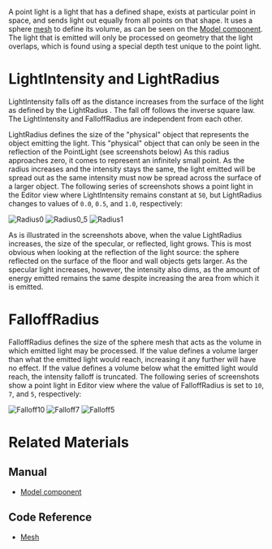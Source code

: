 A point light is a light that has a defined shape, exists at particular point in space, and sends light out equally from all points on that shape. It uses a sphere [mesh](https://github.com/ZilchEngine/ZilchDocs/blob/master/code_reference/class_reference/mesh.markdown) to define its volume, as can be seen on the [Model component](https://github.com/ZilchEngine/ZilchDocs/blob/master/zero_editor_documentation/zeromanual/graphics/models/model_component.markdown). The light that is emitted will only be processed on geometry that the light overlaps, which is found using a special depth test unique to the point light.

 # LightIntensity and LightRadius

LightIntensity  falls off as the distance increases from the surface of the light as defined by the LightRadius . The fall off follows the inverse square law. The LightIntensity  and FalloffRadius  are independent from each other. 

LightRadius  defines the size of the "physical" object that represents the object emitting the light. This "physical" object that can only be seen in the reflection of the PointLight (see screenshots below) As this radius approaches zero, it comes to represent an infinitely small point. As the radius increases and the intensity stays the same, the light emitted will be spread out as the same intensity must now be spread across the surface of a larger object. The following series of screenshots shows a point light in the Editor view where LightIntensity  remains constant at `50`, but LightRadius  changes to values of  `0.0`, `0.5`, and `1.0`, respectively:



![Radius0](https://raw.githubusercontent.com/ZilchEngine/ZilchFiles/master/doc_files/46605.png) ![Radius0_5](https://raw.githubusercontent.com/ZilchEngine/ZilchFiles/master/doc_files/46613.png) ![Radius1](https://raw.githubusercontent.com/ZilchEngine/ZilchFiles/master/doc_files/46609.png)


As is illustrated in the screenshots above, when the value LightRadius  increases, the size of the specular, or reflected, light grows. This is most obvious when looking at the reflection of the light source: the sphere reflected on the surface of the floor and wall objects gets larger. As the specular light increases, however, the intensity also dims, as the amount of energy emitted remains the same despite increasing the area from which it is emitted.

 # FalloffRadius

FalloffRadius  defines the size of the sphere mesh that acts as the volume in which emitted light may be processed. If the value defines a volume larger than what the emitted light would reach, increasing it any further will have no effect. If the value defines a volume below what the emitted light would reach, the intensity falloff is truncated. The following series of screenshots show a point light in Editor view where the value of FalloffRadius  is set to `10`, `7`, and `5`, respectively:



![Falloff10](https://raw.githubusercontent.com/ZilchEngine/ZilchFiles/master/doc_files/46617.png) ![Falloff7](https://raw.githubusercontent.com/ZilchEngine/ZilchFiles/master/doc_files/46619.png) ![Falloff5](https://raw.githubusercontent.com/ZilchEngine/ZilchFiles/master/doc_files/46623.png)


 # Related Materials
 ## Manual
- [Model component](https://github.com/ZilchEngine/ZilchDocs/blob/master/zero_editor_documentation/zeromanual/graphics/models/model_component.markdown)

 ## Code Reference
- [Mesh](https://github.com/ZilchEngine/ZilchDocs/blob/master/code_reference/class_reference/mesh.markdown) 

 